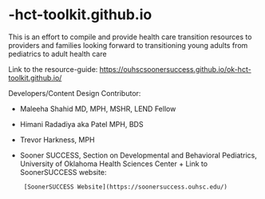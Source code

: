 # -hct-toolkit.github.io
This is an effort to compile and provide health care transition resources to providers and families looking forward to transitioning young adults from pediatrics to adult health care

Link to the resource-guide:
https://ouhscsoonersuccess.github.io/ok-hct-toolkit.github.io/

Developers/Content Design Contributor:

- Maleeha Shahid MD, MPH, MSHR, LEND Fellow
- Himani Radadiya aka Patel MPH, BDS
- Trevor Harkness, MPH
- Sooner SUCCESS, Section on Developmental and Behavioral Pediatrics, University of Oklahoma Health Sciences Center
      + Link to SoonerSUCCESS website:
      
       [SoonerSUCCESS Website](https://soonersuccess.ouhsc.edu/)
     
         
